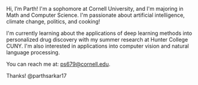Hi, I’m Parth! I'm a sophomore at Cornell University, and I'm majoring in Math and Computer Science. I'm passionate about artificial intelligence, climate
change, politics, and cooking!

I'm currently learning about the applications of deep learning methods into personalized drug discovery with my summer research at Hunter College CUNY. I'm
also interested in applications into computer vision and natural language processing.

You can reach me at: ps679@cornell.edu.

Thanks!
@parthsarkar17
